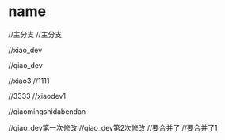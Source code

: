 # name
//主分支
//主分支

//xiao_dev

//qiao_dev

//xiao3
//1111


//3333
//xiaodev1

//qiaomingshidabendan


//qiao_dev第一次修改
//qiao_dev第2次修改
//要合并了
//要合并了1
